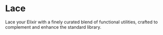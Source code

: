# Lace

Lace your Elixir with a finely curated blend of functional utilities,
crafted to complement and enhance the standard library.
